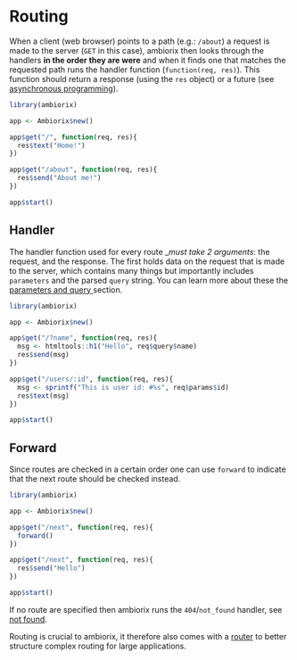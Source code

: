 # Routing

When a client (web browser) points to a path (e.g.: `/about`) a request is made to the server (`GET` in this case), ambiorix then looks through the handlers __in the order they are were__ and when it finds one that matches the requested path runs the handler function (`function(req, res)`). This function should return a response (using the `res` object) or a future (see [asynchronous programming](/guide/async)).

```r
library(ambiorix)

app <- Ambiorix$new()

app$get("/", function(req, res){
  res$text("Home!")
})

app$get("/about", function(req, res){
  res$send("About me!")
})

app$start()
```

## Handler

The handler function used for every route __must take 2 arguments_: the request, and the response. The first holds data on the request that is made to the server, which contains many things but importantly includes `parameters` and the parsed `query` string. You can learn more about these the [parameters and query ](/guide/params) section.

```r
library(ambiorix)

app <- Ambiorix$new()

app$get("/?name", function(req, res){
  msg <- htmltools::h1("Hello", req$query$name)
  res$send(msg)
})

app$get("/users/:id", function(req, res){
  msg <- sprintf("This is user id: #%s", req$params$id)
  res$text(msg)
})

app$start()
```

## Forward

Since routes are checked in a certain order one can use `forward` to indicate that the next route should be checked instead.

```r
library(ambiorix)

app <- Ambiorix$new()

app$get("/next", function(req, res){
  forward()
})

app$get("/next", function(req, res){
  res$send("Hello")
})

app$start()
```

If no route are specified then ambiorix runs the `404`/`not_found` handler, see [not found](guide/not-found). 

Routing is crucial to ambiorix, it therefore also comes with a [router](guide/router) to better structure complex routing for large applications.
